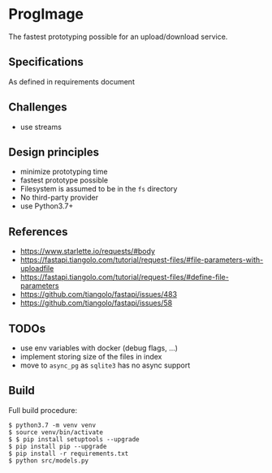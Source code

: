 # ProgImage
The fastest prototyping possible for an upload/download service.

## Specifications
As defined in requirements document

## Challenges
* use streams

## Design principles
* minimize prototyping time
* fastest prototype possible
* Filesystem is assumed to be in the `fs` directory
* No third-party provider
* use Python3.7+

## References
* https://www.starlette.io/requests/#body
* https://fastapi.tiangolo.com/tutorial/request-files/#file-parameters-with-uploadfile
* https://fastapi.tiangolo.com/tutorial/request-files/#define-file-parameters
* https://github.com/tiangolo/fastapi/issues/483
* https://github.com/tiangolo/fastapi/issues/58

## TODOs
* use env variables with docker (debug flags, ...)
* implement storing size of the files in index
* move to `async_pg` as `sqlite3` has no async support 


## Build
Full build procedure:
````
$ python3.7 -m venv venv
$ source venv/bin/activate
$ $ pip install setuptools --upgrade
$ pip install pip --upgrade
$ pip install -r requirements.txt
$ python src/models.py 
````